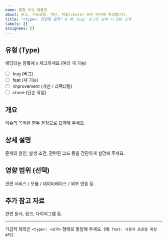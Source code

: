 ```yaml
---
name: 통합 이슈 템플릿
about: 버그, 기능요청, 개선, 작업(chore) 모두 여기에 작성합니다.
title: "<type>: 간단한 요약" # 예: bug: 로그인 실패 시 500 오류
labels: []
assignees: []
---
```


## 유형 (Type)
해당되는 항목에 x 체크하세요 (여러 개 가능)
- [ ] bug (버그)
- [ ] feat (새 기능)
- [ ] improvement (개선 / 리팩터링)
- [ ] chore (단순 작업)

## 개요
이슈의 목적을 한두 문장으로 요약해 주세요.

## 상세 설명
문제의 원인, 발생 조건, 관련된 코드 등을 간단하게 설명해 주세요.

## 영향 범위 (선택)
관련 서비스 / 모듈 / 데이터베이스 / 외부 연동 등.

## 추가 참고 자료
관련 문서, 링크, 다이어그램 등.

---
가급적 제목은 `<type>: <요약>` 형태로 통일해 주세요. (예: `feat: 사용자 프로필 확장 API`) 